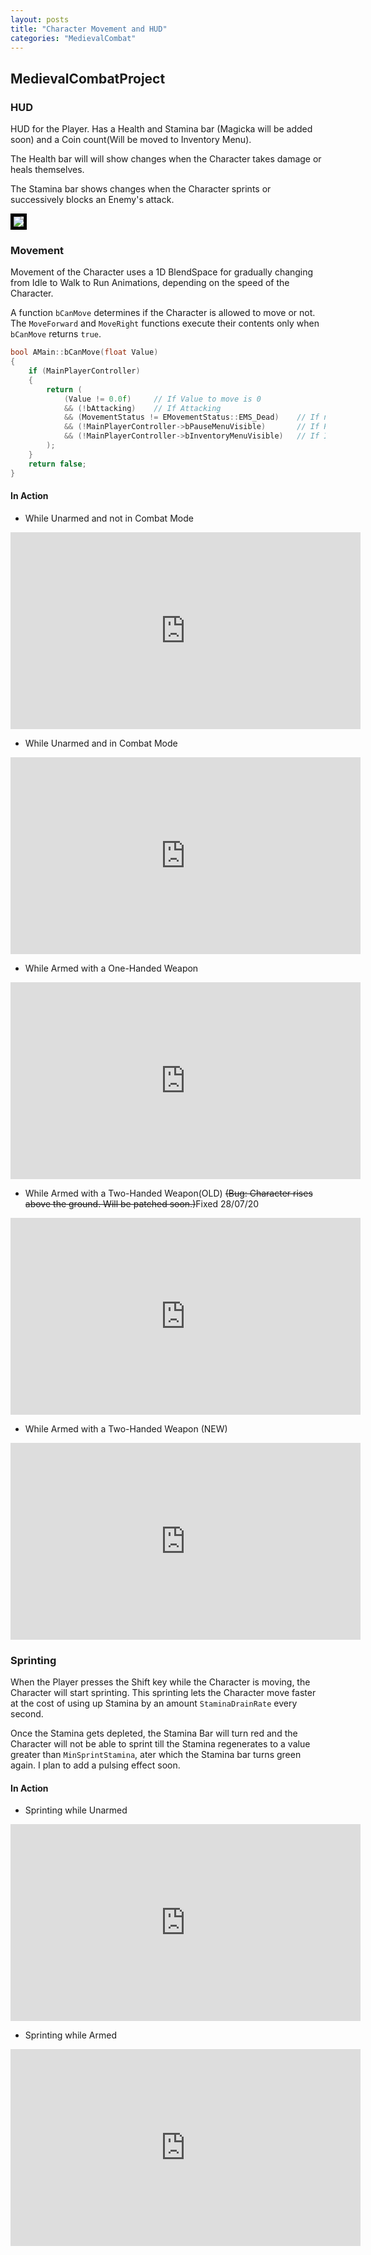 ```yaml
---
layout: posts
title: "Character Movement and HUD"
categories: "MedievalCombat"
---
```



## MedievalCombatProject

### HUD
HUD for the Player. Has a Health and Stamina bar (Magicka will be added soon) and a Coin count(Will be moved to Inventory Menu).

The Health bar will will show changes when the Character takes damage or heals themselves.

The Stamina bar shows changes when the Character sprints or successively blocks an Enemy's attack.

<img src = "/postassets/BasicHUD.png"  style="border:5px solid black">

<!-- <blockquote class="imgur-embed-pub" lang="en" data-id="SFPNkGe"><a href="https://imgur.com/SFPNkGe">View post on imgur.com</a></blockquote><script async src="//s.imgur.com/min/embed.js" charset="utf-8"></script> -->

### Movement

Movement of the Character uses a 1D BlendSpace for gradually changing from Idle to Walk to Run Animations, 
    depending on the speed of the Character.

A function `bCanMove` determines if the Character is allowed to move or not. The `MoveForward` and `MoveRight` functions execute
their contents only when `bCanMove` returns `true`.

```cpp 
bool AMain::bCanMove(float Value)
{
	if (MainPlayerController)
	{
		return (
			(Value != 0.0f)		// If Value to move is 0
			&& (!bAttacking)	// If Attacking
			&& (MovementStatus != EMovementStatus::EMS_Dead)	// If not Dead
			&& (!MainPlayerController->bPauseMenuVisible)		// If Pause Menu Visible
			&& (!MainPlayerController->bInventoryMenuVisible)	// If Inventory Menu Visible
		);
	}
	return false;
}
```

#### In Action 

- While Unarmed and not in Combat Mode
<iframe src="https://www.youtube.com/embed/vVXSP_3Dkjk" width="560" height="315" frameborder="0"> </iframe> 

- While Unarmed and in Combat Mode
<iframe src="https://www.youtube.com/embed/DEbCmu_ghQM" width="560" height="315" frameborder="0"> </iframe> 

- While Armed with a One-Handed Weapon
<iframe src="https://www.youtube.com/embed/pOGELCzg5UA" width="560" height="315" frameborder="0"> </iframe> 

- While Armed with a Two-Handed Weapon(OLD) ~~(Bug: Character rises above the ground. Will be patched soon.)~~Fixed 28/07/20
<iframe src="https://www.youtube.com/embed/jpWaXgGB_vg" width="560" height="315" frameborder="0"> </iframe> 

- While Armed with a Two-Handed Weapon (NEW)
<iframe src="https://www.youtube.com/embed/jpWaXgGB_vg" width="560" height="315" frameborder="0"> </iframe> 


### Sprinting

When the Player presses the Shift key while the Character is moving, the Character will start sprinting. This sprinting 
lets the Character move faster at the cost of using up Stamina by an amount `StaminaDrainRate` every second. 

Once the Stamina gets depleted, the Stamina Bar will turn red and the Character will not be able to sprint till the Stamina regenerates to a value greater than
`MinSprintStamina`, ater which the Stamina bar turns green again. I plan to add a pulsing effect soon.

#### In Action

- Sprinting while Unarmed
<iframe src="https://www.youtube.com/embed/P1oTZ67NyiY" width="560" height="315" frameborder="0"> </iframe> 

- Sprinting while Armed
<iframe src="https://www.youtube.com/embed/gPQChIK7Wo0" width="560" height="315" frameborder="0"> </iframe> 


